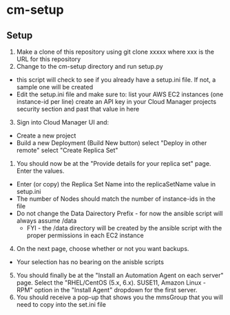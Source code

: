 # cm-setup

## Setup
1. Make a clone of this repository using git clone xxxxx where xxx is the URL for this repository
1. Change to the cm-setup directory and run setup.py
  - this script will check to see if you already have a setup.ini file.  If not, a sample one will be created
  - Edit the setup.ini file and make sure to:
   list your AWS EC2 instances (one instance-id per line)
   create an API key in your Cloud Manager projects security section and past that value in here
3. Sign into Cloud Manager UI and:
  - Create a new project
  - Build a new Deployment (Build New button)
   select "Deploy in other remote"
   select "Create Replica Set"
1. You should now be at the "Provide details for your replica set" page.  Enter the values.
  - Enter (or copy) the Replica Set Name into the replicaSetName value in setup.ini
  - The number of Nodes should match the number of instance-ids in the file
  - Do not change the Data Dairectory Prefix - for now the ansible script will always assume /data
    - FYI - the /data directory will be created by the ansible script with the proper permissions in each EC2 instance
4. On the next page, choose whether or not you want backups.  
  - Your selection has no bearing on the anisble scripts
5. You should finally be at the "Install an Automation Agent on each server" page.  Select the "RHEL/CentOS (5.x, 6.x). SUSE11, Amazon Linux - RPM" option in the "Install Agent" dropdown for the first server.
6. You should receive a pop-up that shows you the mmsGroup that you will need to copy into the set.ini file






